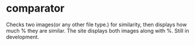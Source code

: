 # comparator
Checks two images(or any other file type.) for similarity, then displays how much % they are similar.
The site displays both images along with %.
Still in development.
